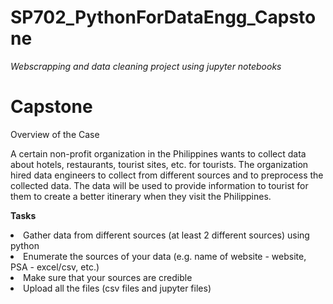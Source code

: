 # SP702_PythonForDataEngg_Capstone
<i> Webscrapping and data cleaning project using jupyter notebooks </i>

<h1> <b> Capstone </b> </h1>
Overview of the Case </p>
A certain non-profit organization in the Philippines wants to collect data about hotels, restaurants, tourist sites, etc. for tourists. The organization hired data engineers to collect from different sources and to preprocess the collected data. The data will be used to provide information to tourist for them to create a better itinerary when they visit the Philippines.</p>

<b> Tasks </b>
<li> Gather data from different sources (at least 2 different sources) using python
<li> Enumerate the sources of your data (e.g. name of website - website, PSA - excel/csv, etc.)
<li> Make sure that your sources are credible
<li> Upload all the files (csv files and jupyter files)


